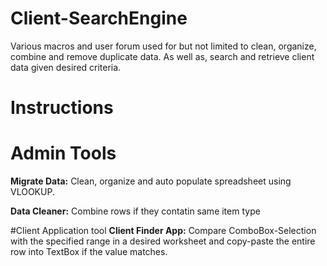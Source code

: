 # Client-SearchEngine
 
 Various macros and user forum used for but not limited to clean, organize, combine and remove duplicate data. As well as, search and retrieve client data given desired criteria.
 
 # Instructions
 
 # Admin Tools
**Migrate Data:** Clean, organize and auto populate spreadsheet using VLOOKUP.

**Data Cleaner:** Combine rows if they contatin same item type

#Client Application tool
**Client Finder App:**  Compare ComboBox-Selection with the specified range in a desired worksheet and copy-paste the entire row  into TextBox if the value matches.
